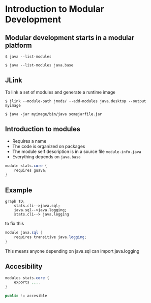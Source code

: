 # Introduction to Modular Development

## Modular development starts in a modular platform

```
$ java --list-modules
```


```
$ java --list-modules java.base
```
## JLink

To link a set of modules and generate a runtime image



```
$ jlink --module-path jmods/ --add-modules java.desktop --output myimage
```


```
$ java -jar myimage/bin/java somejarfile.jar
```


## Introduction to modules

- Requires a name
- The code is organized on packages
- The module self description is in a source file `module-info.java`
- Everything depends on `java.base`

```java
module stats.core {
    requires guava;
}
```

## Example
```mermaid
graph TD;
    stats.cli-->java.sql;
    java.sql-->java.logging;
    stats.cli--> java.logging
```

to fix this

```java
module java.sql {
    requires transitive java.logging;
}
```

This means anyone depending on java.sql can import java.logging


## Accesibility

```java
modules stats.core {
    exports ....
}
```

```java
public != accesible
```

